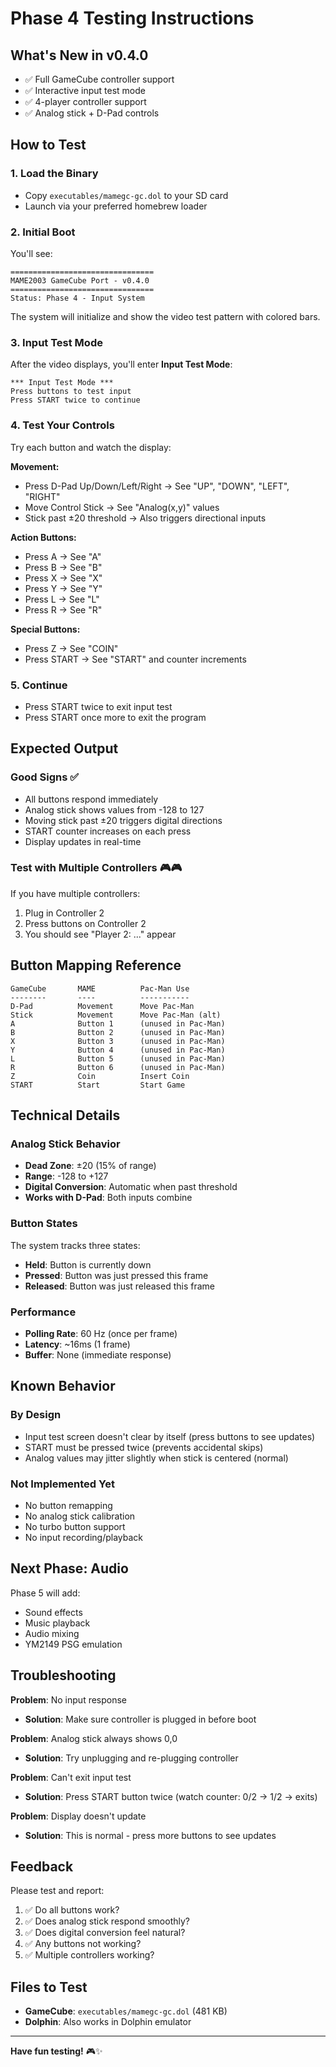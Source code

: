 # Phase 4 Testing Instructions

## What's New in v0.4.0
- ✅ Full GameCube controller support
- ✅ Interactive input test mode
- ✅ 4-player controller support
- ✅ Analog stick + D-Pad controls

## How to Test

### 1. Load the Binary
- Copy `executables/mamegc-gc.dol` to your SD card
- Launch via your preferred homebrew loader

### 2. Initial Boot
You'll see:
```
================================
MAME2003 GameCube Port - v0.4.0
================================
Status: Phase 4 - Input System
```

The system will initialize and show the video test pattern with colored bars.

### 3. Input Test Mode
After the video displays, you'll enter **Input Test Mode**:

```
*** Input Test Mode ***
Press buttons to test input
Press START twice to continue
```

### 4. Test Your Controls

Try each button and watch the display:

**Movement:**
- Press D-Pad Up/Down/Left/Right → See "UP", "DOWN", "LEFT", "RIGHT"
- Move Control Stick → See "Analog(x,y)" values
- Stick past ±20 threshold → Also triggers directional inputs

**Action Buttons:**
- Press A → See "A"
- Press B → See "B"
- Press X → See "X"
- Press Y → See "Y"
- Press L → See "L"
- Press R → See "R"

**Special Buttons:**
- Press Z → See "COIN"
- Press START → See "START" and counter increments

### 5. Continue
- Press START twice to exit input test
- Press START once more to exit the program

## Expected Output

### Good Signs ✅
- All buttons respond immediately
- Analog stick shows values from -128 to 127
- Moving stick past ±20 triggers digital directions
- START counter increases on each press
- Display updates in real-time

### Test with Multiple Controllers 🎮🎮
If you have multiple controllers:
1. Plug in Controller 2
2. Press buttons on Controller 2
3. You should see "Player 2: ..." appear

## Button Mapping Reference

```
GameCube       MAME          Pac-Man Use
--------       ----          -----------
D-Pad          Movement      Move Pac-Man
Stick          Movement      Move Pac-Man (alt)
A              Button 1      (unused in Pac-Man)
B              Button 2      (unused in Pac-Man)
X              Button 3      (unused in Pac-Man)
Y              Button 4      (unused in Pac-Man)
L              Button 5      (unused in Pac-Man)
R              Button 6      (unused in Pac-Man)
Z              Coin          Insert Coin
START          Start         Start Game
```

## Technical Details

### Analog Stick Behavior
- **Dead Zone**: ±20 (15% of range)
- **Range**: -128 to +127
- **Digital Conversion**: Automatic when past threshold
- **Works with D-Pad**: Both inputs combine

### Button States
The system tracks three states:
- **Held**: Button is currently down
- **Pressed**: Button was just pressed this frame
- **Released**: Button was just released this frame

### Performance
- **Polling Rate**: 60 Hz (once per frame)
- **Latency**: ~16ms (1 frame)
- **Buffer**: None (immediate response)

## Known Behavior

### By Design
- Input test screen doesn't clear by itself (press buttons to see updates)
- START must be pressed twice (prevents accidental skips)
- Analog values may jitter slightly when stick is centered (normal)

### Not Implemented Yet
- No button remapping
- No analog stick calibration
- No turbo button support
- No input recording/playback

## Next Phase: Audio

Phase 5 will add:
- Sound effects
- Music playback
- Audio mixing
- YM2149 PSG emulation

## Troubleshooting

**Problem**: No input response
- **Solution**: Make sure controller is plugged in before boot

**Problem**: Analog stick always shows 0,0
- **Solution**: Try unplugging and re-plugging controller

**Problem**: Can't exit input test
- **Solution**: Press START button twice (watch counter: 0/2 → 1/2 → exits)

**Problem**: Display doesn't update
- **Solution**: This is normal - press more buttons to see updates

## Feedback

Please test and report:
1. ✅ Do all buttons work?
2. ✅ Does analog stick respond smoothly?
3. ✅ Does digital conversion feel natural?
4. ✅ Any buttons not working?
5. ✅ Multiple controllers working?

## Files to Test
- **GameCube**: `executables/mamegc-gc.dol` (481 KB)
- **Dolphin**: Also works in Dolphin emulator

---

**Have fun testing!** 🎮✨
